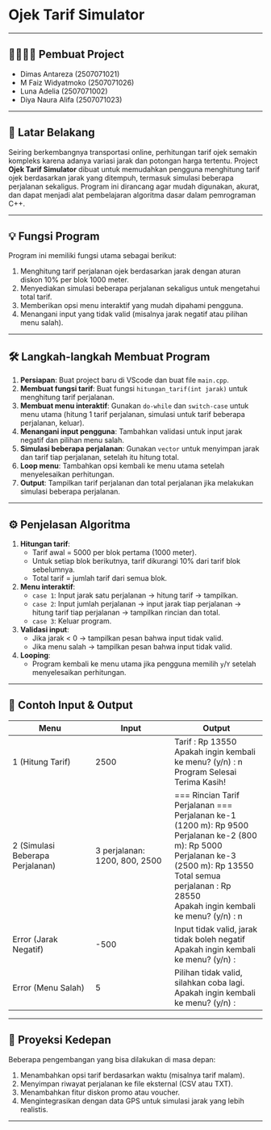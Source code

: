# Ojek Tarif Simulator

---

## 👨‍💼👩‍💼 Pembuat Project
   - Dimas Antareza 
     (2507071021)
   - M Faiz Widyatmoko 
     (2507071026)
   - Luna Adelia 
     (2507071002)
   - Diya Naura Alifa 
     (2507071023)

---

## 📖 Latar Belakang
Seiring berkembangnya transportasi online, perhitungan tarif ojek semakin kompleks karena adanya variasi jarak dan potongan harga tertentu. Project **Ojek Tarif Simulator** dibuat untuk memudahkan pengguna menghitung tarif ojek berdasarkan jarak yang ditempuh, termasuk simulasi beberapa perjalanan sekaligus. Program ini dirancang agar mudah digunakan, akurat, dan dapat menjadi alat pembelajaran algoritma dasar dalam pemrograman C++.

---

## 💡 Fungsi Program
Program ini memiliki fungsi utama sebagai berikut:
1. Menghitung tarif perjalanan ojek berdasarkan jarak dengan aturan diskon 10% per blok 1000 meter.
2. Menyediakan simulasi beberapa perjalanan sekaligus untuk mengetahui total tarif.
3. Memberikan opsi menu interaktif yang mudah dipahami pengguna.
4. Menangani input yang tidak valid (misalnya jarak negatif atau pilihan menu salah).

---

## 🛠 Langkah-langkah Membuat Program
1. **Persiapan**: Buat project baru di VScode dan buat file `main.cpp`.
2. **Membuat fungsi tarif**: Buat fungsi `hitungan_tarif(int jarak)` untuk menghitung tarif perjalanan.
3. **Membuat menu interaktif**: Gunakan `do-while` dan `switch-case` untuk menu utama (hitung 1 tarif perjalanan, simulasi untuk tarif beberapa perjalanan, keluar).
4. **Menangani input pengguna**: Tambahkan validasi untuk input jarak negatif dan pilihan menu salah.
5. **Simulasi beberapa perjalanan**: Gunakan `vector` untuk menyimpan jarak dan tarif tiap perjalanan, setelah itu hitung total.
6. **Loop menu**: Tambahkan opsi kembali ke menu utama setelah menyelesaikan perhitungan.
7. **Output**: Tampilkan tarif perjalanan dan total perjalanan jika melakukan simulasi beberapa perjalanan.

---

## ⚙️ Penjelasan Algoritma
1. **Hitungan tarif**:
   - Tarif awal = 5000 per blok pertama (1000 meter).
   - Untuk setiap blok berikutnya, tarif dikurangi 10% dari tarif blok sebelumnya.
   - Total tarif = jumlah tarif dari semua blok.
2. **Menu interaktif**:
   - `case 1`: Input jarak satu perjalanan → hitung tarif → tampilkan.
   - `case 2`: Input jumlah perjalanan → input jarak tiap perjalanan → hitung tarif tiap perjalanan → tampilkan rincian dan total.
   - `case 3`: Keluar program.
3. **Validasi input**:
   - Jika jarak < 0 → tampilkan pesan bahwa input tidak valid.
   - Jika menu salah → tampilkan pesan bahwa input tidak valid.
4. **Looping**:
   - Program kembali ke menu utama jika pengguna memilih `y`/`Y` setelah menyelesaikan perhitungan.

---

## 📄 Contoh Input & Output

| Menu | Input | Output |
|------|-------|--------|
| 1 (Hitung Tarif) | 2500 | Tarif : Rp 13550<br>Apakah ingin kembali ke menu? (y/n) : n<br>Program Selesai Terima Kasih! |
| 2 (Simulasi Beberapa Perjalanan) | 3 perjalanan: 1200, 800, 2500 | === Rincian Tarif Perjalanan ===<br>Perjalanan ke-1 (1200 m): Rp 9500<br>Perjalanan ke-2 (800 m): Rp 5000<br>Perjalanan ke-3 (2500 m): Rp 13550<br>Total semua perjalanan : Rp 28550<br>Apakah ingin kembali ke menu? (y/n) : n |
| Error (Jarak Negatif) | -500 | Input tidak valid, jarak tidak boleh negatif<br>Apakah ingin kembali ke menu? (y/n) : |
| Error (Menu Salah) | 5 | Pilihan tidak valid, silahkan coba lagi.<br>Apakah ingin kembali ke menu? (y/n) : |

---

## 🚀 Proyeksi Kedepan
Beberapa pengembangan yang bisa dilakukan di masa depan:
1. Menambahkan opsi tarif berdasarkan waktu (misalnya tarif malam).
2. Menyimpan riwayat perjalanan ke file eksternal (CSV atau TXT).
3. Menambahkan fitur diskon promo atau voucher.
4. Mengintegrasikan dengan data GPS untuk simulasi jarak yang lebih realistis.

---

